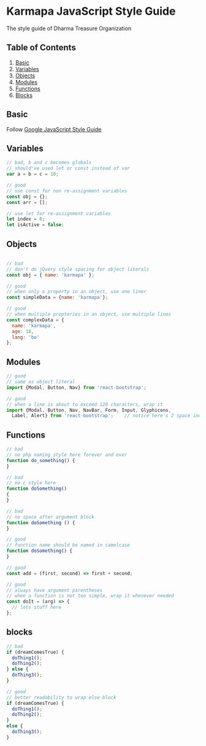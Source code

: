 # Karmapa JavaScript Style Guide
The style guide of Dharma Treasure Organization

## Table of Contents

  1. [Basic](#basic)
  2. [Variables](#variables)
  3. [Objects](#objects)
  4. [Modules](#modules)
  5. [Functions](#functions)
  6. [Blocks](#blocks)

## Basic
Follow [Google JavaScript Style Guide](https://google.github.io/styleguide/javascriptguide.xml)

## Variables

```javascript
// bad, b and c becomes globals
// should've used let or const instead of var
var a = b = c = 10;

// good
// use const for non re-assignment variables
const obj = {};
const arr = [];

// use let for re-assignment variables
let index = 0;
let isActive = false;
```

## Objects

```javascript

// bad
// don't do jQuery style spacing for object literals
const obj = { name: 'karmapa' };

// good
// when only a property in an object, use one liner
const simpleData = {name: 'karmapa'};

// good
// when multiple propteries in an object, use multiple lines
const complexData = {
  name: 'karmapa',
  age: 18,
  lang: 'bo'
};

```
## Modules

```javascript
// good
// same as object literal
import {Modal, Button, Nav} from 'react-bootstrap';

// good
// when a line is about to exceed 120 characters, wrap it
import {Modal, Button, Nav, NavBar, Form, Input, Glyphicons,
  Label, Alert} from 'react-bootstrap';    // notice here's 2 space indent at the second line
```

## Functions

```javascript
// bad
// no php naming style here forever and ever
function do_something() {
}

// bad
// no c style here
function doSomething()
{
}

// bad
// no space after argument block
function doSomething () {
}

// good
// function name should be named in camelcase
function doSomething() {
}

// good
const add = (first, second) => first + second;

// good
// always have argument parentheses
// when a function is not too simple, wrap it whenever needed
const doIt = (arg) => {
  // lots stuff here
};
```

## blocks
```javascript
// bad
if (dreamComesTrue) {
  doThing1();
  doThing2();
} else {
  doThing3();
}

// good
// better readability to wrap else block
if (dreamComesTrue) {
  doThing1();
  doThing2();
}
else {
  doThing3();
}
```
